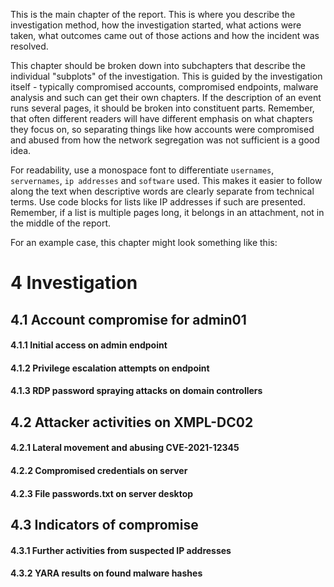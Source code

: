 This is the main chapter of the report. This is where you describe the investigation method, how the investigation started, what actions were taken, what outcomes came out of those actions and how the incident was resolved.

This chapter should be broken down into subchapters that describe the individual "subplots" of the investigation. This is guided by the investigation itself - typically compromised accounts, compromised endpoints, malware analysis and such can get their own chapters. If the description of an event runs several pages, it should be broken into constituent parts. Remember, that often different readers will have different emphasis on what chapters they focus on, so separating things like how accounts were compromised and abused from how the network segregation was not sufficient is a good idea.

For readability, use a monospace font to differentiate `usernames`, `servernames`, `ip addresses` and `software` used. This makes it easier to follow along the text when descriptive words are clearly separate from technical terms. Use code blocks for lists like IP addresses if such are presented. Remember, if a list is multiple pages long, it belongs in an attachment, not in the middle of the report.

For an example case, this chapter might look something like this:
# 4 Investigation
## 4.1 Account compromise for admin01
####     4.1.1 Initial access on admin endpoint
####     4.1.2 Privilege escalation attempts on endpoint
####     4.1.3 RDP password spraying attacks on domain controllers
## 4.2 Attacker activities on XMPL-DC02
####     4.2.1 Lateral movement and abusing CVE-2021-12345
####     4.2.2 Compromised credentials on server
####     4.2.3 File passwords.txt on server desktop
## 4.3 Indicators of compromise
####     4.3.1 Further activities from suspected IP addresses
####     4.3.2 YARA results on found malware hashes

